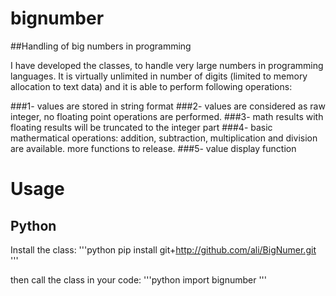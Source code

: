 # bignumber
##Handling of big numbers in programming

I have developed the classes, to handle very large numbers in programming languages. It is virtually unlimited in number of digits (limited to memory allocation to text data) and it is able to perform following operations:

###1- values are stored in string format
###2- values are considered as raw integer, no floating point operations are performed.
###3- math results with floating results will be truncated to the integer part
###4- basic mathermatical operations: addition, subtraction, multiplication and division are available. more functions to release.
###5- value display function

# Usage

## Python

Install the class:
'''python
pip install git+http://github.com/ali/BigNumer.git
'''

then call the class in your code:
'''python
import bignumber
'''

